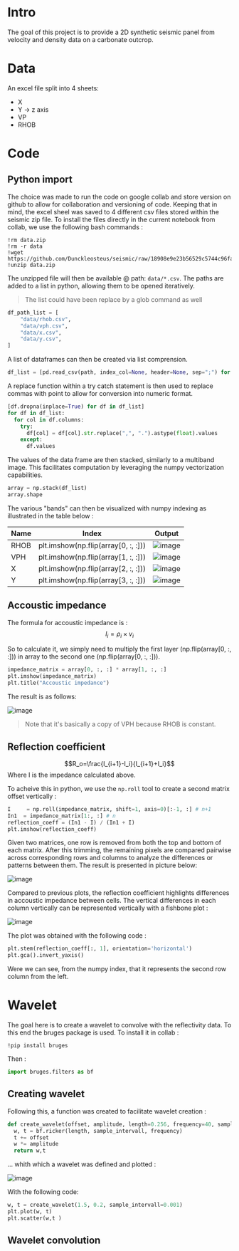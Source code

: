 # Intro
The goal of this project is to provide a 2D synthetic seismic panel from velocity and density data on a carbonate outcrop. 
# Data 
An excel file split into 4 sheets: 
- X
- Y $\rightarrow$ z axis
- VP
- RHOB
# Code 
## Python import
The choice was made to run the code on google collab and store version on github to allow for collaboration and versioning of code. Keeping that in mind, the excel sheel was saved to 4 different csv files stored within the seismic zip file. 
To install the files directly in the current notebook from collab, we use the following bash commands : 
```shell
!rm data.zip
!rm -r data
!wget https://github.com/Dunckleosteus/seismic/raw/18908e9e23b56529c5744c96fac2a5216cd298cd/data.zip
!unzip data.zip
```
The unzipped file will then be available @ path: `data/*.csv`. The paths are added to a list in python, allowing them to be opened iteratively. 
> The list could have been replace by a glob command as well

```python
df_path_list = [
    "data/rhob.csv",
    "data/vph.csv",
    "data/x.csv",
    "data/y.csv",
]
```
A list of dataframes can then be created via list comprension. 
```python
df_list = [pd.read_csv(path, index_col=None, header=None, sep=";") for path in df_path_list]
```
A replace function within a try catch statement is then used to replace commas with point to allow for conversion into numeric format. 
```python
[df.dropna(inplace=True) for df in df_list]
for df in df_list:
  for col in df.columns:
    try:
      df[col] = df[col].str.replace(",", ".").astype(float).values
    except:
      df.values
```
The values of the data frame are then stacked, similarly to a multiband image. This facilitates computation by leveraging the numpy vectorization capabilities. 
```python
array = np.stack(df_list)
array.shape
```
The various "bands" can then be visualized with numpy indexing as illustrated in the table below : 


|Name|Index|Output|
|---|---|---|
| RHOB | plt.imshow(np.flip(array[0, :, :])) | ![image](https://github.com/user-attachments/assets/2a8e0e20-60a4-411d-ae7d-4531fd7f1b76) |
| VPH | plt.imshow(np.flip(array[1, :, :])) | ![image](https://github.com/user-attachments/assets/cec5818c-1c58-4e53-991f-7ae678ffb560) |
| X | plt.imshow(np.flip(array[2, :, :])) | ![image](https://github.com/user-attachments/assets/0121a06f-c5e8-499d-b08b-870181a90b01) |
| Y | plt.imshow(np.flip(array[3, :, :])) | ![image](https://github.com/user-attachments/assets/fe55fd4b-6144-4525-84b8-de802d47688f) |

## Accoustic impedance
The formula for accoustic impedance is :
$$I_i=\rho_i \times v_i$$

So to calculate it, we simply need to multiply the first layer (np.flip(array[0, :, :])) in array to the second one (np.flip(array[0, :, :])).
```python
impedance_matrix = array[0, :, :] * array[1, :, :]
plt.imshow(impedance_matrix)
plt.title("Accoustic impedance")
```
The result is as follows: 

![image](https://github.com/user-attachments/assets/23d26aad-7f7e-4e5e-a19a-6082bba6e3b2)
> Note that it's basically a copy of VPH because RHOB is constant.

## Reflection coefficient
$$R_o=\frac{I_{i+1}-I_i}{I_{i+1}+I_i}$$
Where I is the impedance calculated above.

To acheive this in python, we use the `np.roll` tool to create a second matrix offset vertically : 
```python
I     = np.roll(impedance_matrix, shift=1, axis=0)[:-1, :] # n+1
In1  = impedance_matrix[1:, :] # n
reflection_coeff = (In1 - I) / (In1 + I)
plt.imshow(reflection_coeff)
```
Given two matrices, one row is removed from both the top and bottom of each matrix. After this trimming, the remaining pixels are compared pairwise across corresponding rows and columns to analyze the differences or patterns between them. The result is presented in picture below: 

![image](https://github.com/user-attachments/assets/dcb81bd3-e252-4f7e-87df-5b756caf2495)

Compared to previous plots, the reflection coefficient highlights differences in accoustic impedance between cells. The vertical differences in each column vertically can be represented vertically with a fishbone plot : 

![image](https://github.com/user-attachments/assets/d2ff703a-2986-4f64-9853-df4845bf1358)


The plot was obtained with the following code : 

```python
plt.stem(reflection_coeff[:, 1], orientation='horizontal')
plt.gca().invert_yaxis()
```
Were we can see, from the numpy index, that it represents the second row column from the left.

# Wavelet
The goal here is to create a wavelet to convolve with the reflectivity data. To this end the bruges package is used. To install it in collab : 
```
!pip install bruges
```
Then : 
```python
import bruges.filters as bf
```
## Creating wavelet
Following this, a function was created to facilitate wavelet creation : 
```python
def create_wavelet(offset, amplitude, length=0.256, frequency=40, sample_intervall=0.01):
  w, t = bf.ricker(length, sample_intervall, frequency)
  t += offset
  w *= amplitude
  return w,t
```
... 
whith which a wavelet was defined and plotted :

![image](https://github.com/user-attachments/assets/36927dc1-d3d8-4383-b16c-7e84995c26fd)

With the following code: 
```python
w, t = create_wavelet(1.5, 0.2, sample_intervall=0.001)
plt.plot(w, t)
plt.scatter(w,t )
```
## Wavelet convolution

